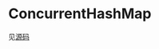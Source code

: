# ConcurrentHashMap

见[源码](https://github.com/czd1106403012/note/blob/master/code_segment/src/main/java/com/istudy/dada/ConcurrentHashMap.java)